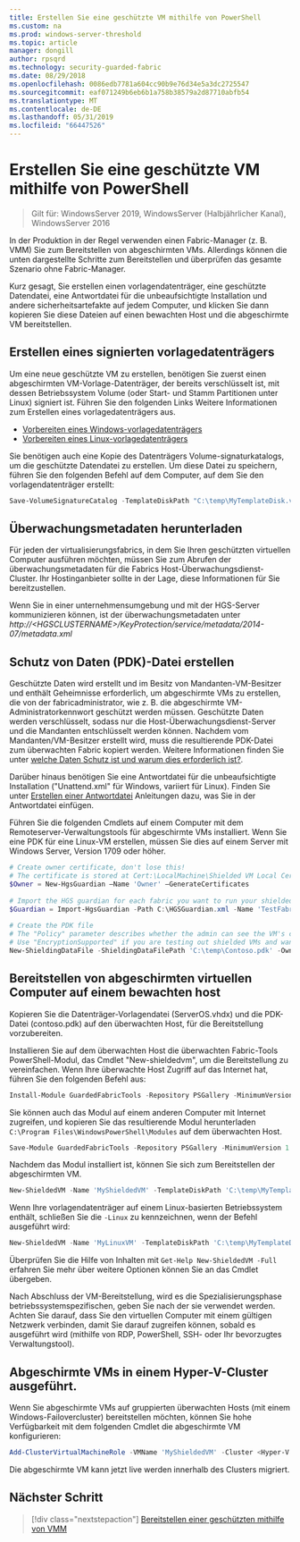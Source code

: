 ```yaml
---
title: Erstellen Sie eine geschützte VM mithilfe von PowerShell
ms.custom: na
ms.prod: windows-server-threshold
ms.topic: article
manager: dongill
author: rpsqrd
ms.technology: security-guarded-fabric
ms.date: 08/29/2018
ms.openlocfilehash: 0086edb7781a604cc90b9e76d34e5a3dc2725547
ms.sourcegitcommit: eaf071249b6eb6b1a758b38579a2d87710abfb54
ms.translationtype: MT
ms.contentlocale: de-DE
ms.lasthandoff: 05/31/2019
ms.locfileid: "66447526"
---
```

# <a name="create-a-shielded-vm-using-powershell"></a>Erstellen Sie eine geschützte VM mithilfe von PowerShell

>Gilt für: WindowsServer 2019, WindowsServer (Halbjährlicher Kanal), WindowsServer 2016

In der Produktion in der Regel verwenden einen Fabric-Manager (z. B. VMM) Sie zum Bereitstellen von abgeschirmten VMs. Allerdings können die unten dargestellte Schritte zum Bereitstellen und überprüfen das gesamte Szenario ohne Fabric-Manager.

Kurz gesagt, Sie erstellen einen vorlagendatenträger, eine geschützte Datendatei, eine Antwortdatei für die unbeaufsichtigte Installation und andere sicherheitsartefakte auf jedem Computer, und klicken Sie dann kopieren Sie diese Dateien auf einen bewachten Host und die abgeschirmte VM bereitstellen.

## <a name="create-a-signed-template-disk"></a>Erstellen eines signierten vorlagedatenträgers

Um eine neue geschützte VM zu erstellen, benötigen Sie zuerst einen abgeschirmten VM-Vorlage-Datenträger, der bereits verschlüsselt ist, mit dessen Betriebssystem Volume (oder Start- und Stamm Partitionen unter Linux) signiert ist.
Führen Sie den folgenden Links Weitere Informationen zum Erstellen eines vorlagedatenträgers aus.

- [Vorbereiten eines Windows-vorlagedatenträgers](guarded-fabric-create-a-shielded-vm-template.md)
- [Vorbereiten eines Linux-vorlagedatenträgers](guarded-fabric-create-a-linux-shielded-vm-template.md)

Sie benötigen auch eine Kopie des Datenträgers Volume-signaturkatalogs, um die geschützte Datendatei zu erstellen.
Um diese Datei zu speichern, führen Sie den folgenden Befehl auf dem Computer, auf dem Sie den vorlagendatenträger erstellt:

```powershell
Save-VolumeSignatureCatalog -TemplateDiskPath "C:\temp\MyTemplateDisk.vhdx" -VolumeSignatureCatalogPath "C:\temp\MyTemplateDiskCatalog.vsc"
```

## <a name="download-guardian-metadata"></a>Überwachungsmetadaten herunterladen

Für jeden der virtualisierungsfabrics, in dem Sie Ihren geschützten virtuellen Computer ausführen möchten, müssen Sie zum Abrufen der überwachungsmetadaten für die Fabrics Host-Überwachungsdienst-Cluster.
Ihr Hostinganbieter sollte in der Lage, diese Informationen für Sie bereitzustellen.

Wenn Sie in einer unternehmensumgebung und mit der HGS-Server kommunizieren können, ist der überwachungsmetadaten unter *http://\<HGSCLUSTERNAME\>/KeyProtection/service/metadata/2014-07/metadata.xml*

## <a name="create-shielding-data-pdk-file"></a>Schutz von Daten (PDK)-Datei erstellen

Geschützte Daten wird erstellt und im Besitz von Mandanten-VM-Besitzer und enthält Geheimnisse erforderlich, um abgeschirmte VMs zu erstellen, die von der fabricadministrator, wie z. B. die abgeschirmte VM-Administratorkennwort geschützt werden müssen.
Geschützte Daten werden verschlüsselt, sodass nur die Host-Überwachungsdienst-Server und die Mandanten entschlüsselt werden können.
Nachdem vom Mandanten/VM-Besitzer erstellt wird, muss die resultierende PDK-Datei zum überwachten Fabric kopiert werden.
Weitere Informationen finden Sie unter [welche Daten Schutz ist und warum dies erforderlich ist?](guarded-fabric-and-shielded-vms.md#what-is-shielding-data-and-why-is-it-necessary).

Darüber hinaus benötigen Sie eine Antwortdatei für die unbeaufsichtigte Installation ("Unattend.xml" für Windows, variiert für Linux). Finden Sie unter [Erstellen einer Antwortdatei](guarded-fabric-tenant-creates-shielding-data.md#create-an-answer-file) Anleitungen dazu, was Sie in der Antwortdatei einfügen.

Führen Sie die folgenden Cmdlets auf einem Computer mit dem Remoteserver-Verwaltungstools für abgeschirmte VMs installiert.
Wenn Sie eine PDK für eine Linux-VM erstellen, müssen Sie dies auf einem Server mit Windows Server, Version 1709 oder höher.

 
```powershell
# Create owner certificate, don't lose this!
# The certificate is stored at Cert:\LocalMachine\Shielded VM Local Certificates
$Owner = New-HgsGuardian –Name 'Owner' –GenerateCertificates
 
# Import the HGS guardian for each fabric you want to run your shielded VM
$Guardian = Import-HgsGuardian -Path C:\HGSGuardian.xml -Name 'TestFabric'
 
# Create the PDK file
# The "Policy" parameter describes whether the admin can see the VM's console or not
# Use "EncryptionSupported" if you are testing out shielded VMs and want to debug any issues during the specialization process
New-ShieldingDataFile -ShieldingDataFilePath 'C:\temp\Contoso.pdk' -Owner $Owner –Guardian $guardian –VolumeIDQualifier (New-VolumeIDQualifier -VolumeSignatureCatalogFilePath 'C:\temp\MyTemplateDiskCatalog.vsc' -VersionRule Equals) -WindowsUnattendFile 'C:\unattend.xml' -Policy Shielded
```
    
## <a name="provision-shielded-vm-on-a-guarded-host"></a>Bereitstellen von abgeschirmten virtuellen Computer auf einem bewachten host
Kopieren Sie die Datenträger-Vorlagendatei (ServerOS.vhdx) und die PDK-Datei (contoso.pdk) auf den überwachten Host, für die Bereitstellung vorzubereiten.

Installieren Sie auf dem überwachten Host die überwachten Fabric-Tools PowerShell-Modul, das Cmdlet "New-shieldedvm", um die Bereitstellung zu vereinfachen. Wenn Ihre überwachte Host Zugriff auf das Internet hat, führen Sie den folgenden Befehl aus:

```powershell
Install-Module GuardedFabricTools -Repository PSGallery -MinimumVersion 1.0.0
```

Sie können auch das Modul auf einem anderen Computer mit Internet zugreifen, und kopieren Sie das resultierende Modul herunterladen `C:\Program Files\WindowsPowerShell\Modules` auf dem überwachten Host.

```powershell
Save-Module GuardedFabricTools -Repository PSGallery -MinimumVersion 1.0.0 -Path C:\temp\
```

Nachdem das Modul installiert ist, können Sie sich zum Bereitstellen der abgeschirmten VM.

```powershell
New-ShieldedVM -Name 'MyShieldedVM' -TemplateDiskPath 'C:\temp\MyTemplateDisk.vhdx' -ShieldingDataFilePath 'C:\temp\Contoso.pdk' -Wait
```

Wenn Ihre vorlagendatenträger auf einem Linux-basierten Betriebssystem enthält, schließen Sie die `-Linux` zu kennzeichnen, wenn der Befehl ausgeführt wird:

```powershell
New-ShieldedVM -Name 'MyLinuxVM' -TemplateDiskPath 'C:\temp\MyTemplateDisk.vhdx' -ShieldingDataFilePath 'C:\temp\Contoso.pdk' -Wait -Linux
```

Überprüfen Sie die Hilfe von Inhalten mit `Get-Help New-ShieldedVM -Full` erfahren Sie mehr über weitere Optionen können Sie an das Cmdlet übergeben.

Nach Abschluss der VM-Bereitstellung, wird es die Spezialisierungsphase betriebssystemspezifischen, geben Sie nach der sie verwendet werden.
Achten Sie darauf, dass Sie den virtuellen Computer mit einem gültigen Netzwerk verbinden, damit Sie darauf zugreifen können, sobald es ausgeführt wird (mithilfe von RDP, PowerShell, SSH- oder Ihr bevorzugtes Verwaltungstool).

## <a name="running-shielded-vms-on-a-hyper-v-cluster"></a>Abgeschirmte VMs in einem Hyper-V-Cluster ausgeführt.

Wenn Sie abgeschirmte VMs auf gruppierten überwachten Hosts (mit einem Windows-Failovercluster) bereitstellen möchten, können Sie hohe Verfügbarkeit mit dem folgenden Cmdlet die abgeschirmte VM konfigurieren:

```powershell
Add-ClusterVirtualMachineRole -VMName 'MyShieldedVM' -Cluster <Hyper-V cluster name>
```

Die abgeschirmte VM kann jetzt live werden innerhalb des Clusters migriert.

## <a name="next-step"></a>Nächster Schritt

> [!div class="nextstepaction"]
> [Bereitstellen einer geschützten mithilfe von VMM](guarded-fabric-tenant-deploys-shielded-vm-using-vmm.md)
